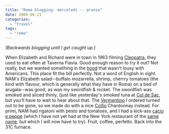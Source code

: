 ```yaml
---
title: "Roma blogging: mercoledi -- pranzo"
date: 2006-06-21
categories: 
  - "travel"
tags: 
  - "rome"
---
```


_(Backwards blogging until I get caught up.)_

When Elizabeth and Richard were in town in 1963 filming [Cleopatra](http://www.imdb.com/title/tt0056937/), they used to eat often at Taverna Flavia. Good enough reason to try it out? Not really, but we wanted something in the [hood](http://www.roma2000.it/zveneto.html) that wasn't lousy with Americans. This place fit the bill perfectly. Not a word of English in sight. NAM's Elizabeth salad--buffalo mozarrella, shrimp, cherrry tomatoes (the kind with flavour, which is generally what they have in Roma) on a bed of arugala--was good, as was my swordfish & rocket. The swordfish was smoked and sliced thinly, (just like yesterday's smoked tuna at [Cul de Sac](http://travel2.nytimes.com/top/features/travel/destinations/europe/italy/rome/restaurant_details.html?vid=1083747044792), but you'll have to wait to hear about that. The [Vermentino](http://www.epicurious.com/drinking/wine_dictionary/entry?id=8373) I ordered turned out to be gone, so we made do with a nice [Collio](http://www.tours-italy.com/tours/Venice/Day_Tours/friuli_wine_tour.htm) Chardonnay instead. For primi, NAM had rigatoni with pesto and tomatoes, and I had a kick-ass [cacio e peppe](http://www.annamariavolpi.com/cacio_e_pepe.html) (which I have not yet had at the New York restaurant of the [same name](http://www.cacioepepe.com/), but which I will now have to try). Fruit, coffee, perfetto. Back into the 31C furnace.
